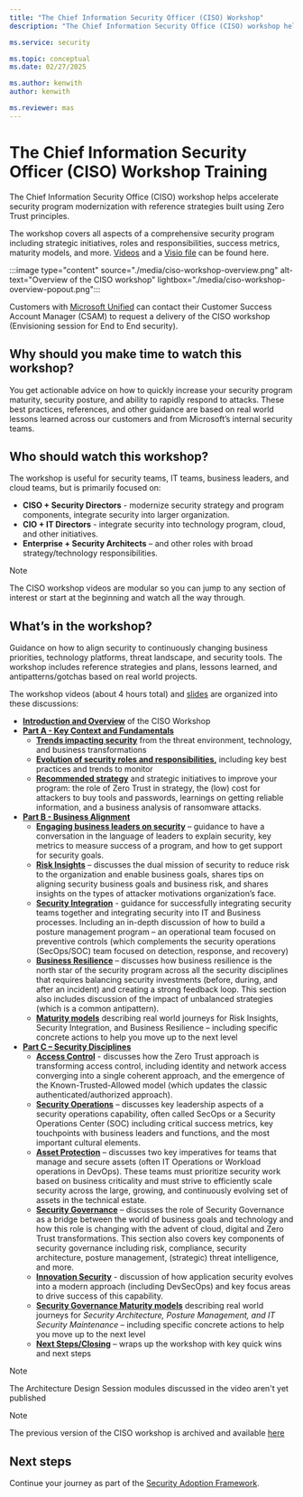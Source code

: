 ```yaml
---
title: "The Chief Information Security Officer (CISO) Workshop"
description: "The Chief Information Security Office (CISO) workshop helps accelerate security program modernization with reference strategies built using Zero Trust principles."

ms.service: security

ms.topic: conceptual
ms.date: 02/27/2025

ms.author: kenwith
author: kenwith

ms.reviewer: mas
---
```

# The Chief Information Security Officer (CISO) Workshop Training

The Chief Information Security Office (CISO) workshop helps accelerate security program modernization with reference strategies built using Zero Trust principles.

The workshop covers all aspects of a comprehensive security program including strategic initiatives, roles and responsibilities, success metrics, maturity models, and more. [Videos](./the-ciso-workshop-videos.md) and a [Visio file](https://arch-center.azureedge.net/Microsoft-CISO-Workshop-Security-Strategy-and-Program.pdf) can be found here.

:::image type="content" source="./media/ciso-workshop-overview.png" alt-text="Overview of the CISO workshop" lightbox="./media/ciso-workshop-overview-popout.png":::

Customers with [Microsoft Unified](https://www.microsoft.com/unifiedsupport/overview) can contact their Customer Success Account Manager (CSAM) to request a delivery of the CISO workshop (Envisioning session for End to End security).

## Why should you make time to watch this workshop?

You get actionable advice on how to quickly increase your security program maturity, security posture, and ability to rapidly respond to attacks.
These best practices, references, and other guidance are based on real world lessons learned across our customers and from Microsoft’s internal security teams.

## Who should watch this workshop?

The workshop is useful for security teams, IT teams, business leaders, and cloud teams, but is primarily focused on:

- **CISO + Security Directors** - modernize security strategy and program components, integrate security into larger organization.
- **CIO + IT Directors** - integrate security into technology program, cloud, and other initiatives.
- **Enterprise + Security Architects** – and other roles with broad strategy/technology responsibilities.

> [!NOTE]
> The CISO workshop videos are modular so you can jump to any section of interest or start at the beginning and watch all the way through.

## What’s in the workshop?

Guidance on how to align security to continuously changing business priorities, technology platforms, threat landscape, and security tools. The workshop includes reference strategies and plans, lessons learned, and antipatterns/gotchas based on real world projects.

The workshop videos (about 4 hours total) and [slides](https://arch-center.azureedge.net/Microsoft-CISO-Workshop-Security-Strategy-and-Program.pdf) are organized into these discussions:

- **[Introduction and Overview](the-ciso-workshop.md)** of the CISO Workshop
- **[Part A - Key Context and Fundamentals](the-ciso-workshop-videos.md#part-a---key-context-and-fundamentals)**
   - **[Trends impacting security](the-ciso-workshop-videos.md#threat-environment-and-trends)** from the threat environment, technology, and business transformations
   - **[Evolution of security roles and responsibilities,](the-ciso-workshop-videos.md#roles--responsibilities)** including key best practices and trends to monitor
   - **[Recommended strategy](the-ciso-workshop-videos.md#strategy-and-recommended-initiatives)** and strategic initiatives to improve your program: the role of Zero Trust in strategy, the (low) cost for attackers to buy tools and passwords, learnings on getting reliable information, and a business analysis of ransomware attacks.
- **[Part B - Business Alignment](the-ciso-workshop-videos.md#part-b---business-alignment)**
   - **[Engaging business leaders on security](the-ciso-workshop-videos.md#engaging-business-leaders-on-security)** – guidance to have a conversation in the language of leaders to explain security, key metrics to measure success of a program, and how to get support for security goals.
   - **[Risk Insights](the-ciso-workshop-videos.md#risk-insights)** – discusses the dual mission of security to reduce risk to the organization and enable business goals, shares tips on aligning security business goals and business risk, and shares insights on the types of attacker motivations organization’s face.
   - **[Security Integration](the-ciso-workshop-videos.md#security-integration)** - guidance for successfully integrating security teams together and integrating security into IT and Business processes. Including an in-depth discussion of how to build a posture management program – an operational team focused on preventive controls (which complements the security operations (SecOps/SOC) team focused on detection, response, and recovery)
   - **[Business Resilience](the-ciso-workshop-videos.md#business-resilience)** – discusses how business resilience is the north star of the security program across all the security disciplines that requires balancing security investments (before, during, and after an incident) and creating a strong feedback loop. This section also includes discussion of the impact of unbalanced strategies (which is a common antipattern).
   - **[Maturity models](the-ciso-workshop-videos.md#maturity-model---business-alignment)** describing real world journeys for Risk Insights, Security Integration, and Business Resilience – including specific concrete actions to help you move up to the next level
- **[Part C – Security Disciplines](the-ciso-workshop-videos.md#part-c---security-disciplines)**
   - **[Access Control](the-ciso-workshop-videos.md#access-control)** - discusses how the Zero Trust approach is transforming access control, including identity and network access converging into a single coherent approach, and the emergence of the Known-Trusted-Allowed model (which updates the classic authenticated/authorized approach).
   - **[Security Operations](the-ciso-workshop-videos.md#security-operations)** – discusses key leadership aspects of a security operations capability, often called SecOps or a Security Operations Center (SOC) including critical success metrics, key touchpoints with business leaders and functions, and the most important cultural elements.
   - **[Asset Protection](the-ciso-workshop-videos.md#asset-protection)** – discusses two key imperatives for teams that manage and secure assets (often IT Operations or Workload operations in DevOps). These teams must prioritize security work based on business criticality and must strive to efficiently scale security across the large, growing, and continuously evolving set of assets in the technical estate.
   - **[Security Governance](the-ciso-workshop-videos.md#security-governance)** – discusses the role of Security Governance as a bridge between the world of business goals and technology and how this role is changing with the advent of cloud, digital and Zero Trust transformations. This section also covers key components of security governance including risk, compliance, security architecture, posture management, (strategic) threat intelligence, and more.
   - **[Innovation Security](the-ciso-workshop-videos.md#innovation-security)** - discussion of how application security evolves into a modern approach (including DevSecOps) and key focus areas to drive success of this capability.
   - **[Security Governance Maturity models](the-ciso-workshop-videos.md#maturity-model---security-governance)** describing real world journeys for *Security Architecture, Posture Management, and IT Security Maintenance* – including specific concrete actions to help you move up to the next level
   - **[Next Steps/Closing](the-ciso-workshop-videos.md#summary--next-steps)** – wraps up the workshop with key quick wins and next steps

> [!NOTE]
> The Architecture Design Session modules discussed in the video aren't yet published

> [!NOTE]
> The previous version of the CISO workshop is archived and available [here](ciso-workshop.md) 

## Next steps

Continue your journey as part of the [Security Adoption Framework](adoption.md).

